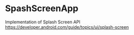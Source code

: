 # SpashScreenApp

Implementation of Splash Screen API
https://developer.android.com/guide/topics/ui/splash-screen
